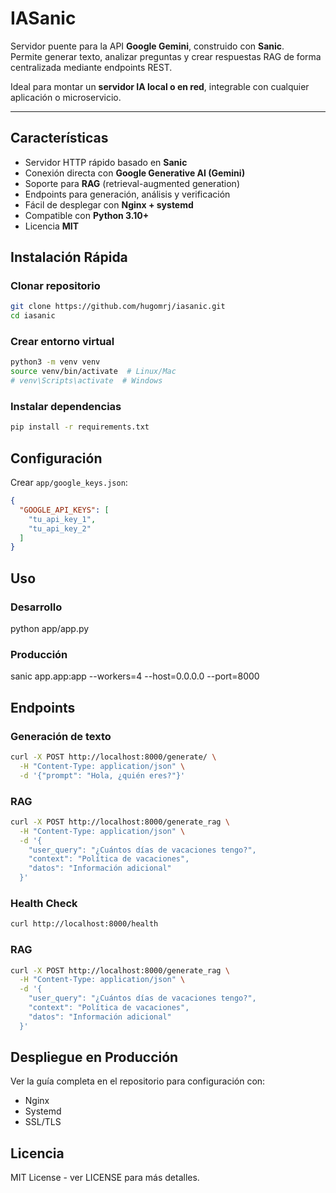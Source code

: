 #  IASanic

Servidor puente para la API **Google Gemini**, construido con **Sanic**.  
Permite generar texto, analizar preguntas y crear respuestas RAG de forma centralizada mediante endpoints REST.  

Ideal para montar un **servidor IA local o en red**, integrable con cualquier aplicación o microservicio.

---

##  Características

- Servidor HTTP rápido basado en **Sanic**
- Conexión directa con **Google Generative AI (Gemini)**
- Soporte para **RAG** (retrieval-augmented generation)
- Endpoints para generación, análisis y verificación
- Fácil de desplegar con **Nginx + systemd**
- Compatible con **Python 3.10+**
- Licencia **MIT**

## Instalación Rápida

### Clonar repositorio

```bash
git clone https://github.com/hugomrj/iasanic.git
cd iasanic
```



### Crear entorno virtual

```bash
python3 -m venv venv
source venv/bin/activate  # Linux/Mac
# venv\Scripts\activate  # Windows
```


### Instalar dependencias

```bash
pip install -r requirements.txt
```



## Configuración

Crear `app/google_keys.json`:

```json
{
  "GOOGLE_API_KEYS": [
    "tu_api_key_1",
    "tu_api_key_2"
  ]
}
```

## Uso

### Desarrollo
python app/app.py

### Producción
sanic app.app:app --workers=4 --host=0.0.0.0 --port=8000

## Endpoints

### Generación de texto

```bash
curl -X POST http://localhost:8000/generate/ \
  -H "Content-Type: application/json" \
  -d '{"prompt": "Hola, ¿quién eres?"}'
```


### RAG

```bash
curl -X POST http://localhost:8000/generate_rag \
  -H "Content-Type: application/json" \
  -d '{
    "user_query": "¿Cuántos días de vacaciones tengo?",
    "context": "Política de vacaciones",
    "datos": "Información adicional"
  }'
```


### Health Check
```bash
curl http://localhost:8000/health
```




### RAG

```bash
curl -X POST http://localhost:8000/generate_rag \
  -H "Content-Type: application/json" \
  -d '{
    "user_query": "¿Cuántos días de vacaciones tengo?",
    "context": "Política de vacaciones",
    "datos": "Información adicional"
  }'
```


## Despliegue en Producción

Ver la guía completa en el repositorio para configuración con:
- Nginx
- Systemd
- SSL/TLS

## Licencia

MIT License - ver LICENSE para más detalles.

